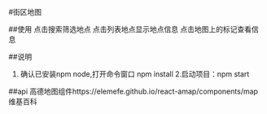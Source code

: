 #街区地图

##使用
点击搜索筛选地点
点击列表地点显示地点信息
点击地图上的标记查看信息


##说明
1. 确认已安装npm node,打开命令窗口 npm install
2.启动项目：npm start

##api
高德地图组件https://elemefe.github.io/react-amap/components/map
维基百科
